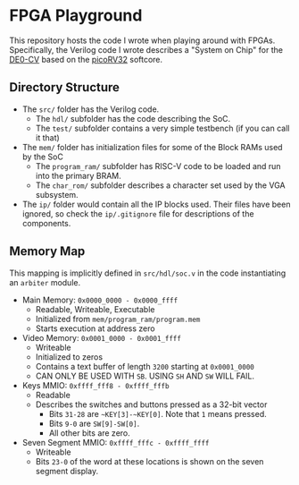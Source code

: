 # FPGA Playground

This repository hosts the code I wrote when playing around with FPGAs.
Specifically, the Verilog code I wrote describes a "System on Chip" for the
[DE0-CV](https://www.terasic.com.tw/cgi-bin/page/archive.pl?Language=English&No=921)
based on the [picoRV32](https://github.com/cliffordwolf/picorv32) softcore.


## Directory Structure

* The `src/` folder has the Verilog code.
    * The `hdl/` subfolder has the code describing the SoC.
    * The `test/` subfolder contains a very simple testbench (if you can call it
      that)
* The `mem/` folder has initialization files for some of the Block RAMs used by
  the SoC
    * The `program_ram/` subfolder has RISC-V code to be loaded and run into the
      primary BRAM.
    * The `char_rom/` subfolder describes a character set used by the VGA
      subsystem.
* The `ip/` folder would contain all the IP blocks used. Their files have been
  ignored, so check the `ip/.gitignore` file for descriptions of the components.


## Memory Map

This mapping is implicitly defined in `src/hdl/soc.v` in the code instantiating
an `arbiter` module.

* Main Memory: `0x0000_0000 - 0x0000_ffff`
    * Readable, Writeable, Executable
    * Initialized from `mem/program_ram/program.mem`
    * Starts execution at address zero
* Video Memory: `0x0001_0000 - 0x0001_ffff`
    * Writeable
    * Initialized to zeros
    * Contains a text buffer of length `3200` starting at `0x0001_0000`
    * CAN ONLY BE USED WITH `SB`. USING `SH` AND `SW` WILL FAIL.
* Keys MMIO: `0xffff_fff8 - 0xffff_fffb`
    * Readable
    * Describes the switches and buttons pressed as a 32-bit vector
        * Bits `31-28` are `~KEY[3]-~KEY[0]`. Note that `1` means pressed.
        * Bits `9-0` are `SW[9]-SW[0]`.
        * All other bits are zero.
* Seven Segment MMIO: `0xffff_fffc - 0xffff_ffff`
    * Writeable
    * Bits `23-0` of the word at these locations is shown on the seven segment
      display.
